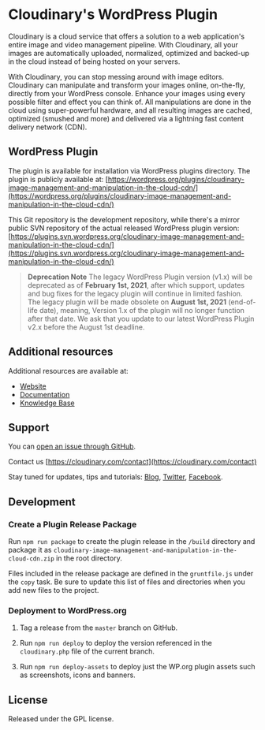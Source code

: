 # Cloudinary's WordPress Plugin

Cloudinary is a cloud service that offers a solution to a web application's entire image and video management pipeline. 
With Cloudinary, all your images are automatically uploaded, normalized, optimized and backed-up in the cloud instead of being hosted on your servers.

With Cloudinary, you can stop messing around with image editors. Cloudinary can manipulate and transform your images online, on-the-fly, directly from your WordPress console. Enhance your images using every possible filter and effect you can think of. All manipulations are done in the cloud using super-powerful hardware, and all resulting images are cached, optimized (smushed and more) and delivered via a lightning fast content delivery network (CDN).

## WordPress Plugin

The plugin is available for installation via WordPress plugins directory.
The plugin is publicly available at: [https://wordpress.org/plugins/cloudinary-image-management-and-manipulation-in-the-cloud-cdn/](https://wordpress.org/plugins/cloudinary-image-management-and-manipulation-in-the-cloud-cdn/)

This Git repository is the development repository, while there's a mirror public SVN repository of the actual released WordPress plugin version: [https://plugins.svn.wordpress.org/cloudinary-image-management-and-manipulation-in-the-cloud-cdn/](https://plugins.svn.wordpress.org/cloudinary-image-management-and-manipulation-in-the-cloud-cdn/)


> **Deprecation Note**
> The legacy WordPress Plugin version (v1.x) will be deprecated as of **February 1st, 2021**, after which support, updates and bug fixes for the legacy plugin will continue in limited fashion. 
> The legacy plugin will be made obsolete on **August 1st, 2021** (end-of-life date), meaning, Version 1.x of the plugin will no longer function after that date.
> We ask that you update to our latest WordPress Plugin v2.x before the August 1st deadline. 


## Additional resources

Additional resources are available at:

* [Website](https://cloudinary.com)
* [Documentation](https://cloudinary.com/documentation)
* [Knowledge Base](https://support.cloudinary.com/hc/en-us)

## Support

You can [open an issue through GitHub](https://github.com/cloudinary/cloudinary_wordpress/issues).

Contact us [https://cloudinary.com/contact](https://cloudinary.com/contact)

Stay tuned for updates, tips and tutorials: [Blog](https://cloudinary.com/blog), [Twitter](https://twitter.com/cloudinary), [Facebook](https://www.facebook.com/Cloudinary).

## Development

### Create a Plugin Release Package

Run `npm run package` to create the plugin release in the `/build` directory and package it as `cloudinary-image-management-and-manipulation-in-the-cloud-cdn.zip` in the root directory.

Files included in the release package are defined in the `gruntfile.js` under the `copy` task. Be sure to update this list of files and directories when you add new files to the project.

### Deployment to WordPress.org

1. Tag a release from the `master` branch on GitHub.

2. Run `npm run deploy` to deploy the version referenced in the `cloudinary.php` file of the current branch.

3. Run `npm run deploy-assets` to deploy just the WP.org plugin assets such as screenshots, icons and banners.

## License

Released under the GPL license.
